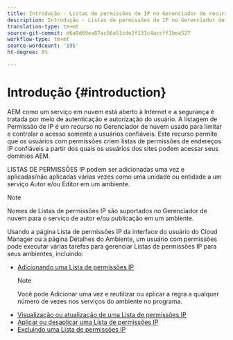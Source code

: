 ```yaml
---
title: Introdução - Listas de permissões de IP no Gerenciador de recursos
description: Introdução - Listas de permissões de IP no Gerenciador de recursos
translation-type: tm+mt
source-git-commit: e6a8d69ea87ac56a51cde2f131c4accff1bea527
workflow-type: tm+mt
source-wordcount: '195'
ht-degree: 0%

---
```



# Introdução {#introduction}

AEM como um serviço em nuvem está aberto à Internet e a segurança é tratada por meio de autenticação e autorização do usuário. A listagem de Permissão de IP é um recurso no Gerenciador de nuvem usado para limitar e controlar o acesso somente a usuários confiáveis. Este recurso permite que os usuários com permissões criem listas de permissões de endereços IP confiáveis a partir dos quais os usuários dos sites podem acessar seus domínios AEM.

LISTAS DE PERMISSÕES IP podem ser adicionadas uma vez e aplicadas/não aplicadas várias vezes como uma unidade ou entidade a um serviço Autor e/ou Editor em um ambiente.

>[!NOTE]
>Nomes de Listas de permissões IP são suportados no Gerenciador de nuvem para o serviço de autor e/ou publicação em um ambiente.

Usando a página Lista de permissões IP da interface do usuário do Cloud Manager ou a página Detalhes do Ambiente, um usuário com permissões pode executar várias tarefas para gerenciar Listas de permissões IP para seus ambientes, incluindo:

* [Adicionando uma Lista de permissões IP](/help/implementing/cloud-manager/ip-allow-lists/add-ip-allow-lists.md)
   >[!NOTE]
   > Você pode Adicionar uma vez e reutilizar ou aplicar a regra a qualquer número de vezes nos serviços do ambiente no programa.
* [Visualização ou atualização de uma Lista de permissões IP](/help/implementing/cloud-manager/ip-allow-lists/view-update-ip-allow-list.md)
* [Aplicar ou desaplicar uma Lista de permissões IP](/help/implementing/cloud-manager/ip-allow-lists/apply-allow-list.md)
* [Excluindo uma Lista de permissões IP](/help/implementing/cloud-manager/ip-allow-lists/delete-ip-allow-list.md)